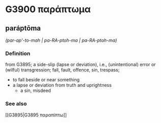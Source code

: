 # G3900 παράπτωμα

## paráptōma

_(par-ap'-to-mah | pa-RA-ptoh-ma | pa-RA-ptoh-ma)_

### Definition

from G3895; a side-slip (lapse or deviation), i.e., (unintentional) error or (wilful) transgression; fall, fault, offence, sin, trespass; 

- to fall beside or near something
- a lapse or deviation from truth and uprightness
  - a sin, misdeed

### See also

[[G3895|G3895 παραπίπτω]]
